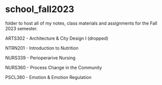 # school_fall2023

folder to host all of my notes, class materials and assignments for the Fall 2023 semester. 


ARTS302 - Architecture & City Design I (dropped)

NTRN201 - Introduction to Nutrition

NURS339 - Perioperarive Nursing

NURS360 - Process Change in the Community

PSCL380 - Emotion & Emotion Regulation 